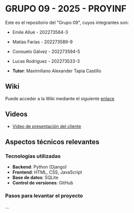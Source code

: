 # GRUPO 09 - 2025 - PROYINF

Este es el repositorio del "Grupo 09", cuyos integrantes son:

* Emile Allué - 202273564-3
* Matías Farías - 202273589-9
* Consuelo Gálvez - 202273594-5
* Lucas Rodríguez - 202273533-3

* **Tutor**: Maximiliano Alexander Tapia Castillo


## Wiki

Puede acceder a la Wiki mediante el siguiente [enlace](https://github.com/MatthewBlitztanz/GRUPO09-2025-PROYINF/wiki#grupo-09)


## Videos

* [Video de presentación del cliente](https://aula.usm.cl/pluginfile.php/6994529/mod_resource/content/1/video1943571039.mp4)


## Aspectos técnicos relevantes

### Tecnologías utilizadas

- **Backend**: Python (Django)
- **Frontend**: HTML, CSS, JavaScript
- **Base de datos**: SQLite
- **Control de versiones**: GitHub

### Pasos para levantar el proyecto

...
